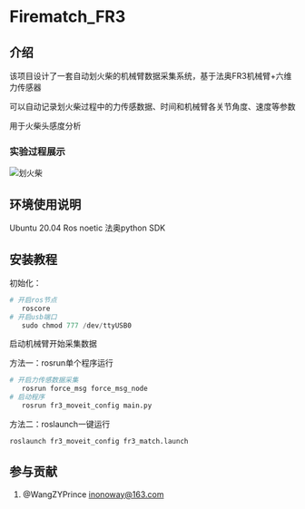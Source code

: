 # Firematch_FR3

## 介绍
该项目设计了一套自动划火柴的机械臂数据采集系统，基于法奥FR3机械臂+六维力传感器

可以自动记录划火柴过程中的力传感数据、时间和机械臂各关节角度、速度等参数

用于火柴头感度分析

### 实验过程展示
![划火柴](fig/pal_torch.gif "划火柴")

## 环境使用说明
Ubuntu 20.04
Ros noetic
法奥python SDK


## 安装教程
初始化：
```python
# 开启ros节点
   roscore
# 开启usb端口
   sudo chmod 777 /dev/ttyUSB0
   ```
启动机械臂开始采集数据

方法一：rosrun单个程序运行
```python
# 开启力传感数据采集
   rosrun force_msg force_msg_node 
# 启动程序
   rosrun fr3_moveit_config main.py
```

方法二：roslaunch一键运行
```python
roslaunch fr3_moveit_config fr3_match.launch 
```

## 参与贡献

1.  @WangZYPrince inonoway@163.com

